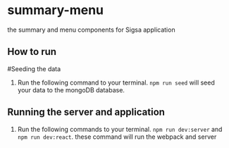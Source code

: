 # summary-menu
the summary and menu components for Sigsa application 

## How to run
#Seeding the data
  1. Run the following command to your terminal. `npm run seed` will seed your data to the mongoDB database.
  
## Running the server and application
  1. Run the following commands to your terminal. `npm run dev:server` and `npm run dev:react`. these command will run the webpack and server
